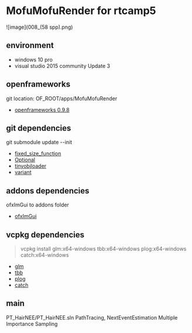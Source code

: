 # MofuMofuRender for rtcamp5

![image](008_(58 spp).png)

## environment
- windows 10 pro
- visual studio 2015 community Update 3

## openframeworks
git location:
    OF_ROOT/apps/MofuMofuRender
- [openframeworks 0.9.8](http://openframeworks.cc/ja/)

## git dependencies
git submodule update --init

- [fixed_size_function](https://github.com/pmed/fixed_size_function)
- [Optional](https://github.com/akrzemi1/Optional)
- [tinyobjloader](https://github.com/syoyo/tinyobjloader)
- [variant](https://github.com/mapbox/variant)

## addons dependencies
ofxImGui to addons folder
- [ofxImGui](https://github.com/jvcleave/ofxImGui/releases/tag/1.50)

## vcpkg dependencies
> vcpkg install glm:x64-windows tbb:x64-windows plog:x64-windows catch:x64-windows

- [glm](https://glm.g-truc.net/0.9.8/index.html)
- [tbb](https://www.threadingbuildingblocks.org/)
- [plog](https://github.com/SergiusTheBest/plog)
- [catch](https://github.com/philsquared/Catch)


## main
PT_HairNEE/PT_HairNEE.sln
PathTracing, NextEventEstimation Multiple Importance Sampling